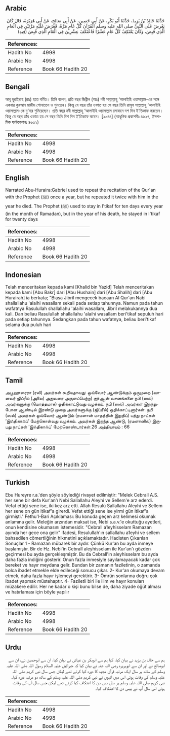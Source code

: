## Arabic


<div dir="rtl" lang="ar" style={{fontSize:'larger',backgroundColor:'#f8f9fa',padding:20}}>
حَدَّثَنَا خَالِدُ بْنُ يَزِيدَ، حَدَّثَنَا أَبُو بَكْرٍ، عَنْ أَبِي حَصِينٍ، عَنْ أَبِي صَالِحٍ، عَنْ أَبِي هُرَيْرَةَ، قَالَ كَانَ يَعْرِضُ عَلَى النَّبِيِّ صلى الله عليه وسلم الْقُرْآنَ كُلَّ عَامٍ مَرَّةً، فَعَرَضَ عَلَيْهِ مَرَّتَيْنِ فِي الْعَامِ الَّذِي قُبِضَ، وَكَانَ يَعْتَكِفُ كُلَّ عَامٍ عَشْرًا فَاعْتَكَفَ عِشْرِينَ فِي الْعَامِ الَّذِي قُبِضَ ‏(‏فِيهِ‏)‏
</div>
<div style={{backgroundColor:'#f8f9fa',padding:20, marginBottom: 10}}><table> <thead> <tr> <th>References:</th> <th></th> </tr> </thead> <tbody><tr><td>Hadith No</td><td>4998</td></tr><tr><td>Arabic No</td><td>4998</td></tr><tr><td>Reference</td><td>Book 66 Hadith 20</td></tr></tbody></table></div>

## Bengali


<div dir="ltr" lang="bn" style={{fontSize:'larger',backgroundColor:'#f8f9fa',padding:20}}>
আবূ হুরাইরাহ (রাঃ) হতে বর্ণিত। তিনি বলেন, প্রতি বছর জিব্রীল (আঃ) নবী সাল্লাল্লাহু ‘আলাইহি ওয়াসাল্লাম-এর সঙ্গে একবার কুরআন মাজীদ শোনাতেন ও শুনতেন। কিন্তু যে বছর তাঁর ওফাত হয় সে বছর তিনি রাসূল সাল্লাল্লাহু ‘আলাইহি ওয়াসাল্লাম-কে দু’বার শুনিয়েছেন। প্রতি বছর নবী সাল্লাল্লাহু ‘আলাইহি ওয়াসাল্লাম রমাযানে দশ দিন ই’তিকাফ করতেন। কিন্তু যে বছর তাঁর ওফাত হয় সে বছর তিনি বিশ দিন ই’তিকাফ করেন। [২০৪৪] (আধুনিক প্রকাশনীঃ ৪৬২৭, ইসলামিক ফাউন্ডেশনঃ ৪৬৩২)
</div>
<div style={{backgroundColor:'#f8f9fa',padding:20, marginBottom: 10}}><table> <thead> <tr> <th>References:</th> <th></th> </tr> </thead> <tbody><tr><td>Hadith No</td><td>4998</td></tr><tr><td>Arabic No</td><td>4998</td></tr><tr><td>Reference</td><td>Book 66 Hadith 20</td></tr></tbody></table></div>

## English


<div dir="ltr" lang="en" style={{fontSize:'larger',backgroundColor:'#f8f9fa',padding:20}}>
Narrated Abu-Huraira:Gabriel used to repeat the recitation of the Qur'an with the Prophet (ﷺ) once a year, but he repeated it twice with him in the year he died. The Prophet (ﷺ) used to stay in I'tikaf for ten days every year (in the month of Ramadan), but in the year of his death, he stayed in I'tikaf for twenty days
</div>
<div style={{backgroundColor:'#f8f9fa',padding:20, marginBottom: 10}}><table> <thead> <tr> <th>References:</th> <th></th> </tr> </thead> <tbody><tr><td>Hadith No</td><td>4998</td></tr><tr><td>Arabic No</td><td>4998</td></tr><tr><td>Reference</td><td>Book 66 Hadith 20</td></tr></tbody></table></div>

## Indonesian


<div dir="ltr" lang="id" style={{fontSize:'larger',backgroundColor:'#f8f9fa',padding:20}}>
Telah menceritakan kepada kami [Khalid bin Yazid] Telah menceritakan kepada kami [Abu Bakr] dari [Abu Hushain] dari [Abu Shalih] dari [Abu Hurairah] ia berkata; "Biasa Jibril mengecek bacaan Al Qur'an Nabi shallallahu 'alaihi wasallam sekali pada setiap tahunnya. Namun pada tahun wafatnya Rasulullah shallallahu 'alaihi wasallam, Jibril melakukannya dua kali. Dan beliau Rasulullah shallallahu 'alaihi wasallam beri'tikaf sepuluh hari pada setiap tahunnya. Sedangkan pada tahun wafatnya, beliau beri'tikaf selama dua puluh hari
</div>
<div style={{backgroundColor:'#f8f9fa',padding:20, marginBottom: 10}}><table> <thead> <tr> <th>References:</th> <th></th> </tr> </thead> <tbody><tr><td>Hadith No</td><td>4998</td></tr><tr><td>Arabic No</td><td>4998</td></tr><tr><td>Reference</td><td>Book 66 Hadith 20</td></tr></tbody></table></div>

## Tamil


<div dir="ltr" lang="ta" style={{fontSize:'larger',backgroundColor:'#f8f9fa',padding:20}}>
அபூஹுரைரா (ரலி) அவர்கள் கூறியதாவது: ஒவ்வோர் ஆண்டுக்கும் ஒருமுறை (வானவர் ஜிப்ரீல் (அலை) அதுவரை அருளப்பெற்ற) குர்ஆன் வசனங்களை நபி (ஸல்) அவர்களுக்கு (மொத்தமாக) ஓதிக்காட்டுவது வழக்கம். நபி (ஸல்) அவர்கள் இறந்துபோன ஆண்டில் இரண்டு முறை அவர்களுக்கு (ஜிப்ரீல்) ஓதிக்காட்டினார்கள். நபி (ஸல்) அவர்கள் ஒவ்வோர் ஆண்டும் (ரமளான் மாதத்தின் இறுதிப்) பத்து நாட்கள் ‘இஃதிகாஃப்’ மேற்கொள்வது வழக்கம். அவர்கள் இறந்த ஆண்டு, (ரமளானில்) இருபது நாட்கள் ‘இஃதிகாஃப்’ மேற்கொண்டார்கள்.26 அத்தியாயம் : 66
</div>
<div style={{backgroundColor:'#f8f9fa',padding:20, marginBottom: 10}}><table> <thead> <tr> <th>References:</th> <th></th> </tr> </thead> <tbody><tr><td>Hadith No</td><td>4998</td></tr><tr><td>Arabic No</td><td>4998</td></tr><tr><td>Reference</td><td>Book 66 Hadith 20</td></tr></tbody></table></div>

## Turkish


<div dir="ltr" lang="tr" style={{fontSize:'larger',backgroundColor:'#f8f9fa',padding:20}}>
Ebu Hureyre r.a.'den şöyle söylediği rivayet edilmiştir: "Melek Cebrall A.S. her sene bir defa Kur'an'ı Nebi Sallallahu Aleyhi ve Sellem'e arz ederdi. Vefat ettiği sene ise, iki kez arz etti. Allah Resulü Sallallahu Aleyhi ve Sellem her sene on gün itikaf'a girerdi. Vefat ettiği sene ise yirmi gün itikaf'a girmişti." Fethu'l-Bari Açıklaması: Bu konuda geçen arz kelimesi okumak anlamına gelir. Meleğin arzından maksat ise, Nebi s.a.v.'e okuttuğu ayetleri, onun kendisine okumasını istemesidir. "Cebrall a1eyhisselam Ramazan ayında her gece ona gelir" ifadesi, Resulullah'ın sallallahu a1eyhi ve sellem bahsedilen cömertliğinin hikmetini açıklamaktadır. Hadisten Çıkarılan Sonuçlar 1 - Ramazan mübarek bir aydır. Çünkü Kur'an bu ayda inmeye başlamıştır. Bir de Hz. Nebi'in Cebrall aleyhisselam ile Kur'an'ı gözden geçirmesi bu ayda gerçekleşmiştir. Bu da Cebrall'in aleyhisselam bu ayda daha fazla indiğini gösterir. Onun fazla inmesiyle sayılamayacak kadar çok bereket ve hayır meydana gelir. Bundan bir zamanın faziletinin, o zamanda bolca ibadet etmekle elde edileceği sonucu çıkar. 2- Kur'an okumaya devam etmek, daha fazla hayır işlemeyi gerektirir. 3- Ömrün sonlarına doğru çok ibadet yapmak müstehaptır. 4- Faziletli biri ile ilim ve hayır konuları müzakere edilir. Her ne kadar o kişi bunu bilse de, daha ziyade öğüt alması ve hatırlaması için böyle yapılır
</div>
<div style={{backgroundColor:'#f8f9fa',padding:20, marginBottom: 10}}><table> <thead> <tr> <th>References:</th> <th></th> </tr> </thead> <tbody><tr><td>Hadith No</td><td>4998</td></tr><tr><td>Arabic No</td><td>4998</td></tr><tr><td>Reference</td><td>Book 66 Hadith 20</td></tr></tbody></table></div>

## Urdu


<div dir="rtl" lang="ur" style={{fontSize:'larger',backgroundColor:'#f8f9fa',padding:20}}>
ہم سے خالد بن یزید نے بیان کیا، کہا ہم سے ابوبکر بن عیاش نے بیان کیا، ان سے ابوحصین نے، ان سے ابوصالح نے اور ان سے ابوہریرہ رضی اللہ عنہ نے بیان کیا کہ جبرائیل علیہ السلام رسول اللہ صلی اللہ علیہ وسلم کے ساتھ ہر سال ایک مرتبہ قرآن مجید کا دورہ کیا کرتے تھے لیکن جس سال نبی کریم صلی اللہ علیہ وسلم کی وفات ہوئی اس میں انہوں نے نبی کریم صلی اللہ علیہ وسلم کے ساتھ دو مرتبہ دورہ کیا۔ نبی کریم صلی اللہ علیہ وسلم ہر سال دس دن کا اعتکاف کیا کرتے تھے لیکن جس سال آپ کی وفات ہوئی اس سال آپ نے بیس دن کا اعتکاف کیا۔
</div>
<div style={{backgroundColor:'#f8f9fa',padding:20, marginBottom: 10}}><table> <thead> <tr> <th>References:</th> <th></th> </tr> </thead> <tbody><tr><td>Hadith No</td><td>4998</td></tr><tr><td>Arabic No</td><td>4998</td></tr><tr><td>Reference</td><td>Book 66 Hadith 20</td></tr></tbody></table></div>